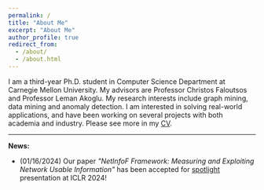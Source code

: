 ```yaml
---
permalink: /
title: "About Me"
excerpt: "About Me"
author_profile: true
redirect_from: 
  - /about/
  - /about.html
---
```


I am a third-year Ph.D. student in Computer Science Department at Carnegie Mellon University.
My advisors are Professor Christos Faloutsos and Professor Leman Akoglu.
My research interests include graph mining, data mining and anomaly detection.
I am interested in solving real-world applications, and have been working on several projects with both academia and industry.
Please see more in my [CV](https://mengchillee.github.io/files/CV.pdf).

---
**News:**
- (01/16/2024) Our paper _"NetInfoF Framework: Measuring and Exploiting Network Usable Information"_ has been accepted for <ins>spotlight</ins> presentation at ICLR 2024!

